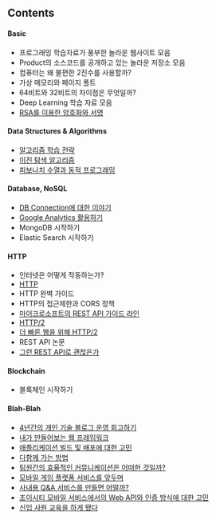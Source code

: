 ## Contents

#### Basic

- 프로그래밍 학습자료가 풍부한 놀라운 웹사이트 모음
- Product의 소스코드를 공개하고 있는 놀라운 저장소 모음
- 컴퓨터는 왜 불편한 2진수를 사용할까?
- 가상 메모리와 페이지 폴트
- 64비트와 32비트의 차이점은 무엇일까?
- Deep Learning 학습 자료 모음
- [RSA를 이용한 암호화와 서명](https://github.com/stunstunstun/awesome-wiki/blob/master/Fundamental/encryption-with-rsa.md)

#### Data Structures & Algorithms

- [알고리즘 학습 전략](https://github.com/stunstunstun/awesome-wiki/blob/master/Fundamental/algorithmsalgorithms-learning-strategy.md)
- [이진 탐색 알고리즘](https://github.com/stunstunstun/awesome-wiki/blob/master/Fundamental/algorithms-binary-search.md)
- [피보나치 수열과 동적 프로그래밍](https://github.com/stunstunstun/awesome-wiki/blob/master/Fundamental/algorithms-fibo-and-dynamic-programming.md)

#### Database, NoSQL

- [DB Connection에 대한 이야기](https://github.com/stunstunstun/awesome-wiki/blob/master/Fundamental/database-connection-pool.md)
- [Google Analytics 활용하기](https://github.com/stunstunstun/awesome-wiki/blob/master/Fundamental/data-analysis-google-analytics.md)
- MongoDB 시작하기
- Elastic Search 시작하기

#### HTTP

- 인터넷은 어떻게 작동하는가?
- [HTTP](https://developer.mozilla.org/en-US/docs/Web/HTTP)
- HTTP 완벽 가이드
- HTTP의 접근제한과 CORS 정책
- [마이크로소프트의 REST API 가이드 라인](https://github.com/Microsoft/api-guidelines)
- [HTTP/2
](http://httpwg.org/specs/rfc7540.html)
- [더 빠른 웹을 위해 HTTP/2](https://www.slideshare.net/eungjun/http2-40582114)
- REST API 논문
- [그런 REST API로 괜찮은가](http://slides.com/eungjun/rest) 

#### Blockchain

- 블록체인 시작하기

#### Blah-Blah

- [4년간의 개인 기술 블로그 운영 회고하기](https://github.com/stunstunstun/awesome-wiki/blob/master/Fundamental/blahblah-writing-as-programmer.md)
- [내가 만들어보는 웹 프레임워크](https://github.com/stunstunstun/awesome-wiki/blob/master/Fundamental/algorithms-fibo-and-dynamic-programming.md)
- [애플리케이션 빌드 및 배포에 대한 고민](https://github.com/stunstunstun/awesome-wiki/blob/master/Fundamental/blahblah-remind-how-to-ci.md)
- [다함께 가는 방법](https://github.com/stunstunstun/awesome-wiki/blob/master/Fundamental/blahblah-lets-go-together.md)
- [팀원간의 효율적인 커뮤니케이션은 어떠한 것일까?](https://github.com/stunstunstun/awesome-wiki/blob/master/Fundamental/blahblah-what-is-communication.md)
- [모바일 게임 플랫폼 서비스를 앞두며](https://github.com/stunstunstun/awesome-wiki/blob/master/Fundamental/blahblah-my-first-sdk-release.md)
- [사내용 Q&A 서비스를 만들면 어떨까?](https://github.com/stunstunstun/awesome-wiki/blob/master/Fundamental/blahblah-i-need-some-place-to-talk.md)
- [조이시티 모바일 서비스에서의 Web API와 인증 방식에 대한 고민](https://github.com/stunstunstun/awesome-wiki/blob/master/Fundamental/blahblah-study-in-web-api.md)
- [신입 사원 교육을 하게 됐다](https://github.com/stunstunstun/awesome-wiki/blob/master/Fundamental/blahblah-hello-newbies.md)